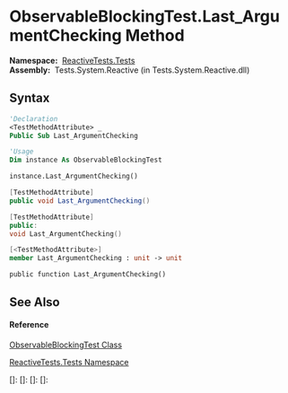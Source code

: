 # ObservableBlockingTest.Last\_ArgumentChecking Method

**Namespace:**  [ReactiveTests.Tests](ReactiveTests.Tests\ReactiveTests.Tests.md)  
**Assembly:**  Tests.System.Reactive (in Tests.System.Reactive.dll)

## Syntax

```vb
'Declaration
<TestMethodAttribute> _
Public Sub Last_ArgumentChecking
```

```vb
'Usage
Dim instance As ObservableBlockingTest

instance.Last_ArgumentChecking()
```

```csharp
[TestMethodAttribute]
public void Last_ArgumentChecking()
```

```c++
[TestMethodAttribute]
public:
void Last_ArgumentChecking()
```

```fsharp
[<TestMethodAttribute>]
member Last_ArgumentChecking : unit -> unit 
```

```jscript
public function Last_ArgumentChecking()
```

## See Also

#### Reference

[ObservableBlockingTest Class](ObservableBlockingTest\ObservableBlockingTest.md)

[ReactiveTests.Tests Namespace](ReactiveTests.Tests\ReactiveTests.Tests.md)

[]: 
[]: 
[]: 
[]: 